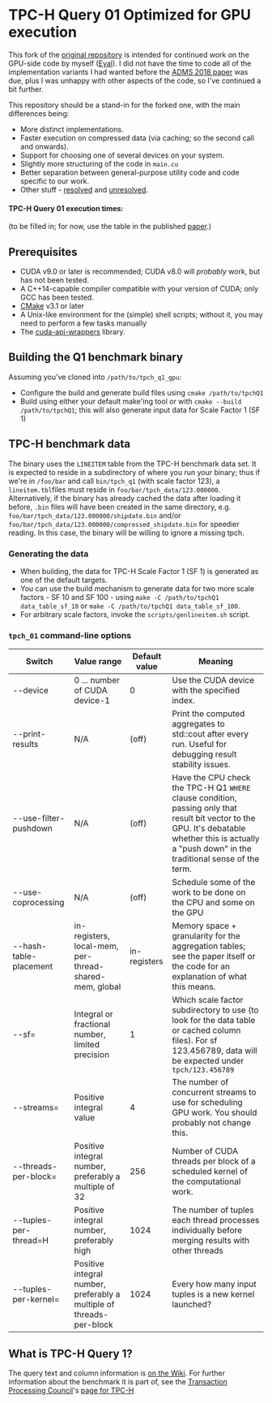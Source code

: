 # TPC-H Query 01 Optimized for GPU execution

This fork of the [original repository](https://github.com/diegomestre2/tpchQ01_GPU) is intended for continued work on the GPU-side code by myself ([Eyal](https://eyalroz.github.io)). I did not have the time to code all of the implementation variants I had wanted before the [ADMS 2018 paper](https://www.researchgate.net/publication/280626545) was due, plus I was unhappy with other aspects of the code, so I've continued a bit further.

This repository should be a stand-in for the forked one, with the main differences being:

* More distinct implementations.
* Faster execution on compressed data (via caching; so the second call and onwards).
* Support for choosing one of several devices on your system.
* Slightly more structuring of the code in `main.cu`
* Better separation between general-purpose utility code and code specific to our work.
* Other stuff - [resolved](https://github.com/eyalroz/tpch_q1_on_gpu/issues?q=is%3Aissue+is%3Aclosed) and [unresolved](https://github.com/eyalroz/tpch_q1_on_gpu/issues).

#### TPC-H Query 01 execution times:

(to be filled in; for now, use the table in the published [paper](https://www.researchgate.net/publication/280626545).)

## Prerequisites

- CUDA v9.0 or later is recommended; CUDA v8.0 will _probably_ work, but has not been tested.
- A C++14-capable compiler compatible with your version of CUDA; only GCC has been tested.
- [CMake](http://www.cmake.org/) v3.1 or later
- A Unix-like environment for the (simple) shell scripts; without it, you may need to perform a few tasks manually
- The [cuda-api-wrappers](https://github.com/eyalroz/cuda-api-wrappers) library.

## Building the Q1 benchmark binary

Assuming you've cloned into `/path/to/tpch_q1_gpu`:

- Configure the build and generate build files using `cmake /path/to/tpchQ1`
- Build using either your default make'ing tool or with `cmake --build /path/to/tpchQ1`; this will also generate input data for Scale Factor 1 (SF 1)

## TPC-H benchmark data

The binary uses the `LINEITEM` table from the TPC-H benchmark data set. It is expected to reside in a subdirectory of where you run your binary; thus if we're in `/foo/bar` and call `bin/tpch_q1` (with scale factor 123), a `lineitem.tbl`files must reside in `foo/bar/tpch_data/123.000000`. Alternatively, if the binary has already cached the data after loading it before, `.bin` files will have been created in the same directory, e.g. `foo/bar/tpch_data/123.000000/shipdate.bin` and/or `foo/bar/tpch_data/123.000000/compressed_shipdate.bin` for speedier reading. In this case, the binary will be willing to ignore a missing tpch.

### Generating the data 

- When building, the data for TPC-H Scale Factor 1 (SF 1) is generated as one of the default targets.
- You can use the build mechanism to generate data for two more scale factors - SF 10 and SF 100 - using `make -C /path/to/tpchQ1 data_table_sf_10` or `make -C /path/to/tpchQ1 data_table_sf_100`.
- For arbitrary scale factors, invoke the `scripts/genlineitem.sh` script.



### `tpch_01` command-line options

| Switch                  | Value range                                                          | Default value | Meaning                                                                                                                                                                                                |
|-------------------------|----------------------------------------------------------------------|---------------|--------------------------------------------------------------------------------------------------------------------------------------------------------------------------------------------------------|
| --device                | 0 ... number of CUDA device-1                                        | 0             | Use the CUDA device with the specified index.                                                                                            | --apply-compression     | N/A                                                                  | (off)        | Use the compression schemes described on the Wiki, to reduce the amount of data for transmission over PCI/e                                                                                            |
| --print-results         | N/A                                                                  | (off)         | Print the computed aggregates to std::cout after every run. Useful for debugging result stability issues.                                                                                              |
| --use-filter-pushdown   | N/A                                                                  | (off)         | Have the CPU check the TPC-H Q1 `WHERE` clause condition, passing only that result bit vector to the GPU. It's debatable whether this is actually a "push down"  in the traditional sense of the term. |
|  --use-coprocessing     | N/A                                                                  | (off)         | Schedule some of the work to be done on the CPU and some on the GPU                                                                                                                                    |
| --hash-table-placement  | in-registers, local-mem, per-thread-shared-mem, global               |  in-registers | Memory space + granularity for the aggregation tables; see the paper itself or the code for an explanation of what this means.                                                                         |
| --sf=                   | Integral or fractional number, limited precision                     | 1             | Which scale factor subdirectory to use (to look for the data table or cached column files). For sf 123.456789, data will be expected under `tpch/123.456789`                                           |
| --streams=              | Positive integral value                                              | 4             | The number of concurrent streams to use for scheduling GPU work. You should probably not change this.                                                                                                  |
| --threads-per-block=    | Positive integral number, preferably a multiple of 32                | 256           | Number of CUDA threads per block of a scheduled kernel of the computational work.                                                                                                                      |
| --tuples-per-thread=H   | Positive integral number, preferably high                            | 1024          | The number of tuples each thread processes individually before merging results with other threads                                                                                                      |
| --tuples-per-kernel=    | Positive integral number, preferably a multiple of threads-per-block | 1024          | Every how many input tuples is a new kernel launched?                                                                                                                                                  |



## What is TPC-H Query 1?

The query text and column information is [on the Wiki](https://github.com/diegomestre2/tpchQ01_GPU/wiki/TPCH-Query-1). For further information about the benchmark it is part of, see the [Transaction Processing Council](http://www.tpc.org/)'s  [page for TPC-H](http://www.tpc.org/tpch/default.asp)

